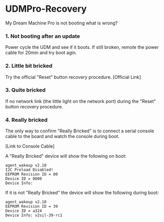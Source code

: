 # UDMPro-Recovery

My Dream Machine Pro is not booting what is wrong?

### 1. Not booting after an update
Power cycle the UDM and see if it boots. If still broken, remote the power cable for 20min and try boot agin.

### 2. Little bit bricked
Try the official "Reset" button recovery procedure.
[Official Link]

### 3. Quite bricked
If no network link (the little light on the network port) during the "Reset" button recovery procedure.

### 4. Really bricked
The only way to confirm "Really Bricked" is to connect a serial console cable to the board and watch the console during boot.

[Link to Console Cable]

A "Really Bricked" device will show the following on boot:
```
agent_wakeup v2.10
I2C Preload Disabled!
EEPROM Revision ID = 00
Device ID = 0000
Device Info:
```
If it is not "Really Bricked" the device will show the following during boot:
```
agent_wakeup v2.10
EEPROM Revision ID = 39
Device ID = a324
Device Info: v2sil-39-rc1
```